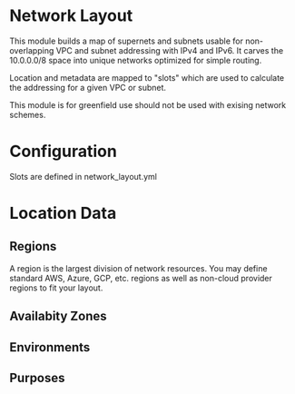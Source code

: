 # Network Layout

This module builds a map of supernets and subnets usable for
non-overlapping VPC and subnet addressing with IPv4 and IPv6.
It carves the 10.0.0.0/8 space into unique networks optimized
for simple routing.

Location and metadata are mapped to "slots" which are used
to calculate the addressing for a given VPC or subnet.

This module is for greenfield use should not be used with
exising network schemes.

# Configuration

Slots are defined in network_layout.yml

# Location Data

## Regions

A region is the largest division of network resources.  You
may define standard AWS, Azure, GCP, etc. regions as well as
non-cloud provider regions to fit your layout.

## Availabity Zones

## Environments

## Purposes

